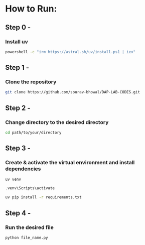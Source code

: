 # How to Run:

## Step 0 -
### Install uv
```bash
powershell -c "irm https://astral.sh/uv/install.ps1 | iex"
```

## Step 1 -
### Clone the repository
```bash
git clone https://github.com/sourav-bhowal/DAP-LAB-CODES.git
```

## Step 2 -
### Change directory to the desired directory
```bash
cd path/to/your/directory
```

## Step 3 -
### Create & activate the virtual environment and install dependencies
```bash
uv venv
```
```bash
.venv\Scripts\activate
```
```bash
uv pip install -r requirements.txt
```

## Step 4 -
### Run the desired file
```bash
python file_name.py
```